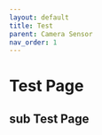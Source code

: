 ```yaml
---
layout: default
title: Test
parent: Camera Sensor
nav_order: 1
---
```


# Test Page
## sub Test Page